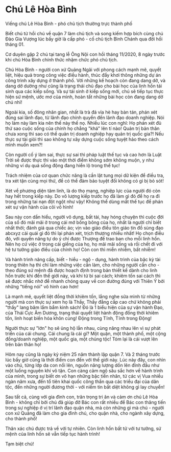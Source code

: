 # Chú Lê Hòa Bình

Viếng chú Lê Hòa Bình - phó chủ tịch thường trực thành phố

Biết chú từ hồi chú về quận 7 làm chủ tịch và song kiếm hợp bích cùng chú Đào Gia Vượng lúc bấy giờ là cấp phó - cố chủ tịch Bình Chánh qua đời hồi tháng 01.

Cơ duyên gặp 2 chú tại tang lễ Ông Nội con hồi tháng 11/2020, 8 ngày trước khi chú Hòa Bình chính thức nhậm chức phó chủ tịch.

Chú Hòa Bình - người con xứ Quảng Ngãi với phong cách mạnh mẽ, quyết liệt, hiệu quả trong công việc điều hành, thúc đẩy khơi thông những dự án công trình xây dựng ở thành phố. Với những kế hoạch còn đang dang dở, và dang dở dường như cũng là trạng thái chủ đạo cho bài học của linh hồn tái sinh qua các kiếp sống. Và sự tái sinh ở kiếp sống mới, chú sẽ tiếp tục thực hiện sứ mệnh, ước mơ của mình, hoàn tất những bài học còn đang dang dở chú nhỉ!

Ngoài kia, số đông nhân gian, nhất là trà đá vỉa hè hay bàn tán, phán xét đúng sai lãnh đạo, từ lãnh đạo chính quyền đến lãnh đạo doanh nghiệp. Nói họ làm này làm kia nên thế này thế nọ. Nhiều lúc con nghĩ: Họ phán xét đủ thứ sao cuộc sống của chính họ chẳng "khá" lên tí nào! Quản trị bản thân chưa xong thì sao có thể quản trị doanh nghiệp hay quản trị quốc gia?! Nếu thực sự tài giỏi thì sao không tự xây dựng cuộc sống tuyệt hảo theo cách mình muốn xem?! 

Còn người cố ý làm sai, thực sự sai thì pháp luật thế tục và cao hơn là Luật Trời sẽ được thực thi vào một thời điểm không sớm không muộn, y như những ví dụ quá sống động đang hiển lộ trong thế tục!

Trách nhiệm của cơ quan chức năng là cần lật tung mọi dữ kiện để điều tra, tra xét tận cùng mọi thứ, để có thể đảm bảo tuyệt đối không có gì bị bỏ sót!

Xét về phương diện tâm linh, là do thọ mạng, nghiệp lực của người đó còn hay hết trong kiếp này. Do vô lượng kiếp trước họ đã làm gì đó để họ ra đi trong những tai nạn đột ngột như vậy! Không thể dùng mắt thế tục để phán xét sự vận hành của cõi vô hình!

Sau này con dần hiểu, người vô dụng, bất tài, hay hóng chuyện thì cuộc đời của số đó mãi mãi ở trong cái mớ bồng bông của họ, nhất là người chỉ biết nhất thời; đánh giá qua chiếc áo; vịn vào giáo điều tôn giáo tín đồ sùng đạo abcxyz cái quái gì đó thì lại phán xét, trịch thượng nhiều nhất! Họ chọn điều đó, với quyền năng tự do ý chí được Thượng đế trao ban cho mỗi linh hồn. Nên họ cứ việc ở trong cái giếng của họ, họ mãi mãi sống và rồi chết đi với hệ tư tưởng giáo điều của chính họ! Còn con thì miễn nhiễm, bất nhiễm!

Và hành trình nâng cấp, biết - hiểu - ngộ - dụng, hành trình của bậc kỳ tài trong thiên hạ thì chỉ làm những việc cần làm, cho những người cần cho - theo đúng sứ mệnh đã được hoạch định trong bản thiết kế dành cho linh hồn trước khi đến thế giới này, và khi từ bi sai cách; khiêm tốn sai cách thì sẽ được nhắc nhở để nhanh chóng quay về con đường đúng với Thiên Ý bởi những "tiếng nói" vô hình cao hơn!

Là mạnh mẽ, quyết liệt đồng thời khiêm tốn, lắng nghe sửa mình từ những người mà con thực sự xem họ là Thầy, Thầy đẳng cấp cao chứ không phải "thầy" lang băm lẩm bẩm kinh sách! Đó là 1 biểu hiện của sự vận hành Đạo, của Thái Cực Âm Dương, trạng thái quyết liệt hành động đồng thời khiêm tốn, linh hoạt biến hóa khôn cùng! Động trong Tĩnh, Tĩnh trong Động!
 
Người thực sự "lớn" họ sẽ ủng hộ lẫn nhau, cùng nâng nhau lên vì sự phát triển của cái chung. Cái chung là cái gì? Một quận, một thành phố, một cộng đồng/doanh nghiệp, một quốc gia, một chủng tộc! Tóm lại là cái vượt lên trên bản thân họ! 

Hôm nay cũng là ngày kỷ niệm 25 năm thành lập quận 7. Và 2 tháng trước lúc bấy giờ cũng là thời điểm con đến với thế giới này. Lúc này đây, con nhìn vào chú, từng lớp da con nổi lên, nguồn năng lượng dồn lên đỉnh đầu như một luồng nguyên khí vô tận. Con càng cảm ngộ sâu sắc hơn về hành trình của mình, trong sự biết ơn vô hạn những bậc tiền nhân, từ các vị Vua nhiều ngàn năm xưa, đến tổ tiên khai quốc công thần qua các triều đại của dân tộc, đến những người đương thời - với niềm tin bất diệt không gì lay chuyển!

Sau tất cả, cùng với gia đình con, trân trọng tri ân và cảm ơn chú Lê Hòa Bình - không chỉ bởi chú đã giúp đỡ Bác con rất nhiều để Bác con thăng tiến trong sự nghiệp ở vị trí lãnh đạo quận nhà, mà còn những gì mà chú - người con xứ Quảng đã làm cho gia đình chú, cho quận nhà, cho ngành xây dựng, cho thành phố!

Thân xác chú được trả về với tự nhiên. Còn linh hồn bất tử với tư tưởng, sứ mệnh của linh hồn sẽ vẫn tiếp tục hành trình! 

Tạm biệt chú!